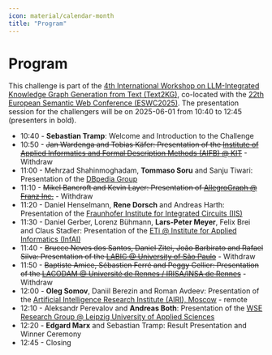 ```yaml
---
icon: material/calendar-month
title: "Program"
---
```

<!-- markdownlint-disable MD012 MD013 MD024 MD033 -->
# Program

This challenge is part of the [4th International Workshop on LLM-Integrated Knowledge Graph Generation from Text (Text2KG)](https://aiisc.ai/text2kg2025), co-located with the [22th European Semantic Web Conference (ESWC2025)](https://2025.eswc-conferences.org/).
The presentation session for the challengers will be on 2025-06-01 from 10:40 to 12:45 (presenters in bold).

- 10:40 - **Sebastian Tramp**: Welcome and Introduction to the Challenge
- 10:50 - <s>Jan Wardenga and Tobias Käfer: Presentation of the [Institute of Applied Informatics and Formal Description Methods (AIFB) @ KIT](https://www.aifb.kit.edu/english/index.php)</s> - Withdraw
- 11:00 - Mehrzad Shahinmoghadam, **Tommaso Soru** and Sanju Tiwari: Presentation of the [DBpedia Group](https://www.dbpedia.org/)
- 11:10 - <s>Mikel Bancroft and Kevin Layer: Presentation of [AllegroGraph @ Franz Inc.](https://franz.com/)</s> - Withdraw
- 11:20 - Daniel Henselmann, **Rene Dorsch** and Andreas Harth: Presentation of the [Fraunhofer Institute for Integrated Circuits (IIS)](https://www.iis.fraunhofer.de/en.html)
- 11:30 - Daniel Gerber, Lorenz Bühmann, **Lars-Peter Meyer**, Felix Brei and Claus Stadler: Presentation of the [ETi @ Institute for Applied Informatics (InfAI)](https://cc-eti.org/)
- 11:40 - <s>Brucce Neves dos Santos, Daniel Zitei, João Barbirato and Rafael Silva: Presentation of the [LABIC @ University of São Paulo](https://labic.icmc.usp.br/)</s> - Withdraw
- 11:50 - <s>Baptiste Amice, Sébastien Ferré and Peggy Cellier: Presentation of the [LACODAM @ Université de Rennes / IRISA/INSA de Rennes](https://team.inria.fr/lacodam/)</s> - Withdraw
- 12:00 - **Oleg Somov**, Daniil Berezin and Roman Avdeev: Presentation of the [Artificial Intelligence Research Institute (AIRI), Moscow](https://airi.net/) - remote
- 12:10 - Aleksandr Perevalov and **Andreas Both**: Presentation of the [WSE Research Group @ Leipzig University of Applied Sciences](https://github.com/WSE-research)
- 12:20 - **Edgard Marx** and Sebastian Tramp: Result Presentation and Winner Ceremony
- 12:45 - Closing


